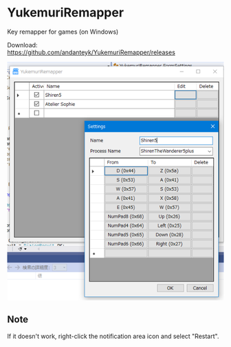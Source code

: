 # YukemuriRemapper
Key remapper for games (on Windows)

Download:  
https://github.com/andanteyk/YukemuriRemapper/releases

![sample](README.png)

## Note

If it doesn't work, right-click the notification area icon and select "Restart".

